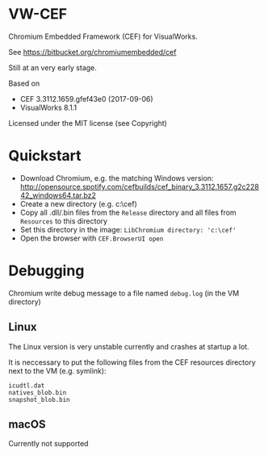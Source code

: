 # VW-CEF
Chromium Embedded Framework (CEF) for VisualWorks.

See 
https://bitbucket.org/chromiumembedded/cef

Still at an very early stage. 

Based on
- CEF 3.3112.1659.gfef43e0 (2017-09-06)
- VisualWorks 8.1.1

Licensed under the MIT license (see Copyright)

# Quickstart

- Download Chromium, e.g. the matching Windows version: http://opensource.spotify.com/cefbuilds/cef_binary_3.3112.1657.g2c22842_windows64.tar.bz2
- Create a new directory (e.g. c:\cef)
- Copy all .dll/.bin files from the `Release` directory and all files from `Resources` to this directory
- Set this directory in the image: `LibChromium directory: 'c:\cef'`
- Open the browser with `CEF.BrowserUI open`

# Debugging

Chromium write debug message to a file named `debug.log` (in the VM directory)

## Linux
The Linux version is very unstable currently and crashes at startup a lot.

It is neccessary to put the following files from the CEF resources directory next to the VM (e.g. symlink):
```
icudtl.dat
natives_blob.bin
snapshot_blob.bin
```
## macOS
Currently not supported